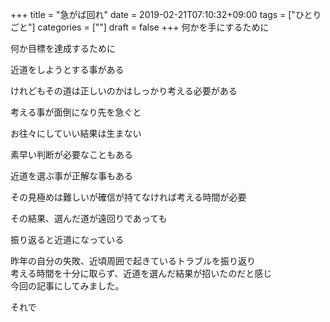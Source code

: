 +++
title = "急がば回れ"
date = 2019-02-21T07:10:32+09:00
tags = ["ひとりごと"]
categories = [""]
draft = false
+++
何かを手にするために

何か目標を達成するために

近道をしようとする事がある

けれどもその道は正しいのかはしっかり考える必要がある

考える事が面倒になり先を急ぐと

お往々にしていい結果は生まない

素早い判断が必要なこともある

近道を選ぶ事が正解な事もある

その見極めは難しいが確信が持てなければ考える時間が必要

その結果、選んだ道が遠回りであっても

振り返ると近道になっている

昨年の自分の失敗、近頃周囲で起きているトラブルを振り返り  
考える時間を十分に取らず、近道を選んだ結果が招いたのだと感じ  
今回の記事にしてみました。

それで
